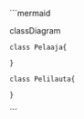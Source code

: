 

´´´mermaid

  classDiagram
    
    class Pelaaja{
      
    }
    
    class Pelilauta{
    
    }

´´´
